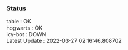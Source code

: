 ### Status


table : OK  
hogwarts : OK  
icy-bot : DOWN  
Latest Update : 2022-03-27 02:16:46.808702
